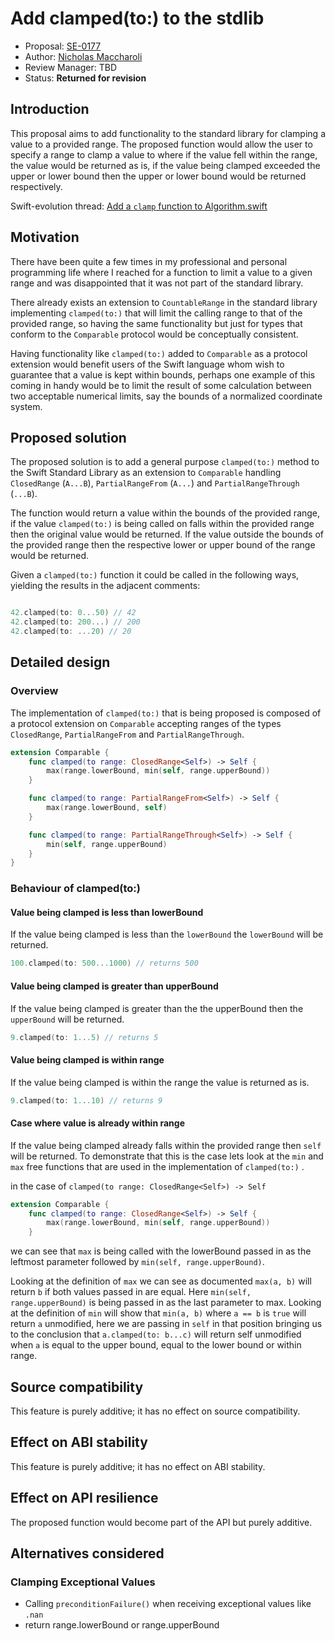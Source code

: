 # Add clamped(to:) to the stdlib

* Proposal: [SE-0177](0177-add-clamped-to-method.md)
* Author: [Nicholas Maccharoli](https://github.com/Nirma)
* Review Manager: TBD
* Status: **Returned for revision**

## Introduction

This proposal aims to add functionality to the standard library for clamping a value to a provided range.
The proposed function would allow the user to specify a range to clamp a value to where if the value fell within the range, the value would be returned as is, if the value being clamped exceeded the upper or lower bound then the upper or lower bound would be returned respectively.

Swift-evolution thread: [Add a `clamp` function to Algorithm.swift](https://lists.swift.org/pipermail/swift-evolution/Week-of-Mon-20170306/thread.html#33674)

## Motivation

There have been quite a few times in my professional and personal programming life where I reached for a function to limit a value to a given range and was disappointed that it was not part of the standard library.

There already exists an extension to `CountableRange` in the standard library  implementing `clamped(to:)` that will limit the calling range to that of the provided range, so having the same functionality but just for types that conform to the `Comparable` protocol would be conceptually consistent.

Having functionality like `clamped(to:)` added to `Comparable` as a protocol extension would benefit users of the Swift language whom wish to guarantee that a value is kept within bounds, perhaps one example of this coming in handy would be to limit the result of some calculation between two acceptable numerical limits, say the bounds of a normalized coordinate system.

## Proposed solution

The proposed solution is to add a general purpose `clamped(to:)` method to the Swift Standard Library as an extension to `Comparable` handling `ClosedRange` (`A...B`), `PartialRangeFrom` (`A...`) and `PartialRangeThrough` (`...B`).

The function would return a value within the bounds of the provided range, if the value `clamped(to:)` is being called on falls within the provided range then the original value would be returned.
If the value outside the bounds of the provided range then the respective lower or upper bound of the range would be returned.

Given a `clamped(to:)` function it could be called in the following ways, yielding the results in the adjacent comments:

```swift

42.clamped(to: 0...50) // 42
42.clamped(to: 200...) // 200
42.clamped(to: ...20) // 20
```

## Detailed design

### Overview

The implementation of `clamped(to:)` that is being proposed is composed of a protocol extension on `Comparable` accepting ranges of the types `ClosedRange`, `PartialRangeFrom` and `PartialRangeThrough`.

```swift
extension Comparable {
    func clamped(to range: ClosedRange<Self>) -> Self {
        max(range.lowerBound, min(self, range.upperBound))
    }

    func clamped(to range: PartialRangeFrom<Self>) -> Self {
        max(range.lowerBound, self)
    }

    func clamped(to range: PartialRangeThrough<Self>) -> Self {
        min(self, range.upperBound)
    }
}
```

### Behaviour of clamped(to:)
#### Value being clamped is less than lowerBound
If the value being clamped is less than the `lowerBound` the `lowerBound` will be returned.

```swift
100.clamped(to: 500...1000) // returns 500
```

#### Value being clamped is greater than upperBound
If the value being clamped is greater than the the upperBound then the `upperBound` will be returned.

```swift
9.clamped(to: 1...5) // returns 5
```

#### Value being clamped is within range
If the value being clamped is within the range the value is returned as is.

```swift
9.clamped(to: 1...10) // returns 9
```

#### Case where value is already within range
If the value being clamped already falls within the provided range then `self` will be returned.
To demonstrate that this is the case lets look at the `min` and `max` free functions that are used in the implementation of `clamped(to:)` .

in the case of `clamped(to range: ClosedRange<Self>) -> Self`

```swift
extension Comparable {
    func clamped(to range: ClosedRange<Self>) -> Self {
        max(range.lowerBound, min(self, range.upperBound))
    }
```

we can see that `max` is being called with the lowerBound passed in as the leftmost parameter followed by `min(self, range.upperBound)`.

Looking at the definition of `max` we can see as documented `max(a, b)` will return `b` if both values passed in are equal.
Here `min(self, range.upperBound)` is being passed in as the last parameter to max.
Looking at the definition of `min` will show that `min(a, b)` where `a == b` is `true` will return `a` unmodified, here we are passing in `self` in that position bringing us to the conclusion that `a.clamped(to: b...c)` will return self unmodified when `a` is equal to the upper bound, equal to the lower bound or within range.


## Source compatibility

This feature is purely additive; it has no effect on source compatibility.

## Effect on ABI stability

This feature is purely additive; it has no effect on ABI stability.

## Effect on API resilience

The proposed function would become part of the API but purely additive.

## Alternatives considered

### Clamping Exceptional Values
- Calling `preconditionFailure()` when receiving exceptional values like `.nan`
- return range.lowerBound or range.upperBound

